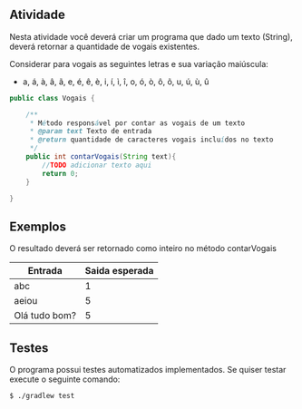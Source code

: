 ## Atividade

Nesta atividade você deverá criar um programa que dado um texto (String), deverá retornar a quantidade de vogais existentes. 

Considerar para vogais as seguintes letras e sua variação maiúscula:

* a, á, à, â, ã, e, é, ê, è, i, í, ì, î, o, ó, ò, ô, õ, u, ú, ù, û

```java
public class Vogais {

    /**
     * Método responsável por contar as vogais de um texto
     * @param text Texto de entrada
     * @return quantidade de caracteres vogais incluídos no texto
     */
    public int contarVogais(String text){
        //TODO adicionar texto aqui
        return 0;
    }

}
```

## Exemplos

O resultado deverá ser retornado como inteiro no método contarVogais

| Entrada | Saida esperada |
|---------|----------------|
| abc     | 1              |
| aeiou     | 5              |
| Olá tudo bom?     | 5              |

## Testes

O programa possui testes automatizados implementados. Se quiser testar execute o seguinte comando:

```console
$ ./gradlew test
```